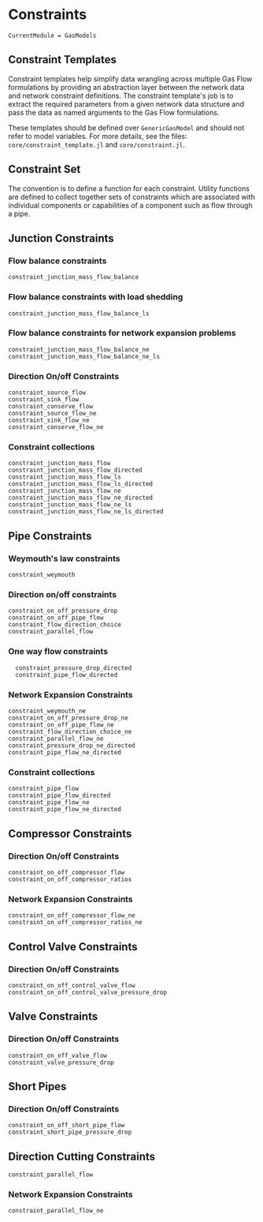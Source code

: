 # Constraints

```@meta
CurrentModule = GasModels
```

## Constraint Templates
Constraint templates help simplify data wrangling across multiple Gas Flow formulations by providing an abstraction layer between the network data and network constraint definitions. The constraint template's job is to extract the required parameters from a given network data structure and pass the data as named arguments to the Gas Flow formulations.

These templates should be defined over `GenericGasModel` and should not refer to model variables. For more details, see the files: `core/constraint_template.jl` and `core/constraint.jl`.

## Constraint Set


The convention is to define a function for each constraint. Utility functions are defined to collect together sets of constraints which are associated with individual components or capabilities of a component such as flow through a pipe.

## Junction Constraints

### Flow balance constraints

```@docs
constraint_junction_mass_flow_balance
```

### Flow balance constraints with load shedding

```@docs
constraint_junction_mass_flow_balance_ls
```

### Flow balance constraints for network expansion problems

```@docs
constraint_junction_mass_flow_balance_ne
constraint_junction_mass_flow_balance_ne_ls
```

### Direction On/off Constraints

```@docs
constraint_source_flow
constraint_sink_flow
constraint_conserve_flow
constraint_source_flow_ne
constraint_sink_flow_ne
constraint_conserve_flow_ne
```

### Constraint collections

```@docs
constraint_junction_mass_flow
constraint_junction_mass_flow_directed
constraint_junction_mass_flow_ls
constraint_junction_mass_flow_ls_directed
constraint_junction_mass_flow_ne
constraint_junction_mass_flow_ne_directed
constraint_junction_mass_flow_ne_ls
constraint_junction_mass_flow_ne_ls_directed
```

## Pipe Constraints

### Weymouth's law constraints

```@docs
constraint_weymouth
```

### Direction on/off constraints

```@docs
constraint_on_off_pressure_drop
constraint_on_off_pipe_flow
constraint_flow_direction_choice
constraint_parallel_flow
```

### One way flow constraints
```@docs
  constraint_pressure_drop_directed
  constraint_pipe_flow_directed
```

### Network Expansion Constraints

```@docs
constraint_weymouth_ne
constraint_on_off_pressure_drop_ne
constraint_on_off_pipe_flow_ne
constraint_flow_direction_choice_ne
constraint_parallel_flow_ne
constraint_pressure_drop_ne_directed
constraint_pipe_flow_ne_directed
```

### Constraint collections

```@docs
constraint_pipe_flow
constraint_pipe_flow_directed
constraint_pipe_flow_ne
constraint_pipe_flow_ne_directed
```

## Compressor Constraints

### Direction On/off Constraints

```@docs
constraint_on_off_compressor_flow
constraint_on_off_compressor_ratios
```

### Network Expansion Constraints

```@docs
constraint_on_off_compressor_flow_ne
constraint_on_off_compressor_ratios_ne
```


## Control Valve Constraints

### Direction On/off Constraints

```@docs
constraint_on_off_control_valve_flow
constraint_on_off_control_valve_pressure_drop
```

## Valve Constraints

### Direction On/off Constraints

```@docs
constraint_on_off_valve_flow
constraint_valve_pressure_drop
```

## Short Pipes

### Direction On/off Constraints

```@docs
constraint_on_off_short_pipe_flow
constraint_short_pipe_pressure_drop
```

## Direction Cutting Constraints

```@docs
constraint_parallel_flow
```

### Network Expansion Constraints

```@docs
constraint_parallel_flow_ne
```
